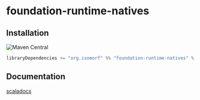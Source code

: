 
[//]: # (NOTE: do not edit `README.md` in root, only edit from `src/site-preprocess/README.md`)

# foundation-runtime-natives

## Installation

![Maven Central](https://img.shields.io/maven-central/v/org.isomorf/foundation-runtime-natives_2.12.svg?style=for-the-badge)

```scala
libraryDependencies += "org.isomorf" %% "foundation-runtime-natives" % "0.1.0"
```

## Documentation

[scaladocs](http://isomorf-org.github.io/scala-foundation-runtime-natives/scaladocs/api/0.1.0/org/isomorf/foundation/runtime/natives/index.html)
